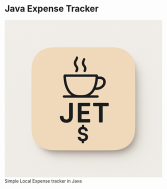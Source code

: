 # Java Expense Tracker
![Expense Tracker Screenshot](src/main/resources/icons/app_icon.png)
Simple Local Expense tracker in Java
